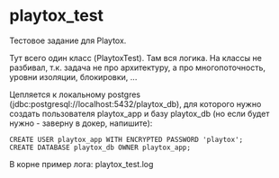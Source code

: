 # playtox_test

Тестовое задание для Playtox.

Тут всего один класс (PlaytoxTest). Там вся логика.
На классы не разбивал, т.к. задача не про архитектуру, а про многопоточность, уровни изоляции, блокировки, ...

Цепляется к локальному postgres (jdbc:postgresql://localhost:5432/playtox_db), для которого нужно создать пользователя playtox_app и базу playtox_db (но если будет нужно - заверну в докер, напишите):

```
CREATE USER playtox_app WITH ENCRYPTED PASSWORD 'playtox';
CREATE DATABASE playtox_db OWNER playtox_app;
```

В корне пример лога: playtox_test.log
